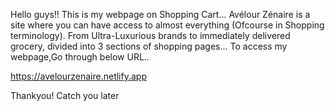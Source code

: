 Hello guys!!
This is my webpage on Shopping Cart...
Avélour Zénaire is a site where you can have access to almost everything (Ofcourse in Shopping terminology).
From Ultra-Luxurious brands to immediately delivered grocery, divided into 3 sections of shopping pages...
To access my webpage,Go through below URL..

https://avelourzenaire.netlify.app

Thankyou! Catch you later
